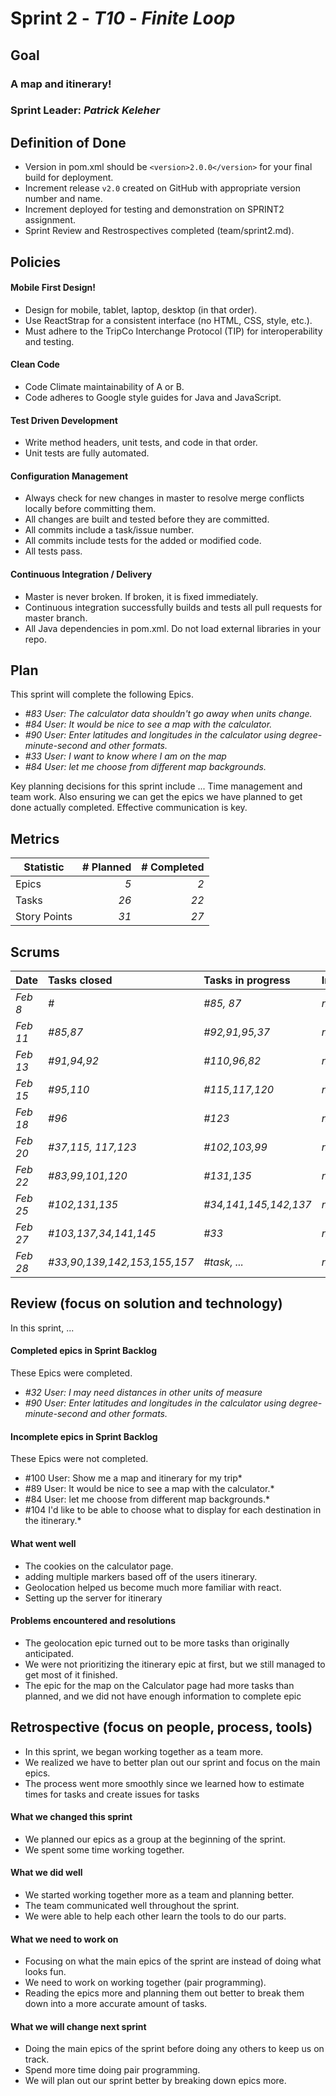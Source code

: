 # Sprint 2 - *T10* - *Finite Loop*

## Goal

### A map and itinerary!
### Sprint Leader: *Patrick Keleher*

## Definition of Done

* Version in pom.xml should be `<version>2.0.0</version>` for your final build for deployment.
* Increment release `v2.0` created on GitHub with appropriate version number and name.
* Increment deployed for testing and demonstration on SPRINT2 assignment.
* Sprint Review and Restrospectives completed (team/sprint2.md).


## Policies

#### Mobile First Design!
* Design for mobile, tablet, laptop, desktop (in that order).
* Use ReactStrap for a consistent interface (no HTML, CSS, style, etc.).
* Must adhere to the TripCo Interchange Protocol (TIP) for interoperability and testing.
#### Clean Code
* Code Climate maintainability of A or B.
* Code adheres to Google style guides for Java and JavaScript.
#### Test Driven Development
* Write method headers, unit tests, and code in that order.
* Unit tests are fully automated.
#### Configuration Management
* Always check for new changes in master to resolve merge conflicts locally before committing them.
* All changes are built and tested before they are committed.
* All commits include a task/issue number.
* All commits include tests for the added or modified code.
* All tests pass.
#### Continuous Integration / Delivery
* Master is never broken.  If broken, it is fixed immediately.
* Continuous integration successfully builds and tests all pull requests for master branch.
* All Java dependencies in pom.xml.  Do not load external libraries in your repo.


## Plan

This sprint will complete the following Epics.

* *#83 User: The calculator data shouldn't go away when units change.*
* *#84 User: It would be nice to see a map with the calculator.*
* *#90 User: Enter latitudes and longitudes in the calculator using degree-minute-second and other formats.*
* *#33 User: I want to know where I am on the map*
* *#84 User: let me choose from different map backgrounds.*



Key planning decisions for this sprint include ...
Time management and team work. Also ensuring we can get the epics we have planned to get done actually completed. Effective communication is key.

## Metrics

| Statistic | # Planned | # Completed |
| --- | ---: | ---: |
| Epics | *5* | *2* |
| Tasks |  *26*   | *22* |
| Story Points |  *31*  | *27* |


## Scrums

| Date | Tasks closed  | Tasks in progress | Impediments |
| :--- | :--- | :--- | :--- |
| *Feb 8* | *#* | *#85, 87* | *none* |
| *Feb 11* | *#85,87* | *#92,91,95,37* | *none* |
| *Feb 13* | *#91,94,92* | *#110,96,82* | *none* |
| *Feb 15* | *#95,110* | *#115,117,120* | *none* |
| *Feb 18* | *#96* | *#123* | *none* |
| *Feb 20* | *#37,115, 117,123* | *#102,103,99* | *none* |
| *Feb 22* | *#83,99,101,120* | *#131,135* | *none* |
| *Feb 25* | *#102,131,135* | *#34,141,145,142,137* | *none* |
| *Feb 27* | *#103,137,34,141,145* | *#33* | *none* |
| *Feb 28* | *#33,90,139,142,153,155,157* | *#task, ...* | *none* |


## Review (focus on solution and technology)

In this sprint, ...

#### Completed epics in Sprint Backlog

These Epics were completed.

* *#32 User: I may need distances in other units of measure*
* *#90 User: Enter latitudes and longitudes in the calculator using degree-minute-second and other formats.*

#### Incomplete epics in Sprint Backlog

These Epics were not completed.

* #100 User: Show me a map and itinerary for my trip*
* #89 User: It would be nice to see a map with the calculator.*
* #84 User: let me choose from different map backgrounds.*
* #104 I'd like to be able to choose what to display for each destination in the itinerary.*

#### What went well

* The cookies on the calculator page.
* adding multiple markers based off of the users itinerary.  
* Geolocation helped us become much more familiar with react.
* Setting up the server for itinerary


#### Problems encountered and resolutions

* The geolocation epic turned out to be more tasks than originally anticipated.
* We were not prioritizing the itinerary epic at first, but we still managed to get most of it finished.
* The epic for the map on the Calculator page had more tasks than planned, and we did not have enough information to complete epic

## Retrospective (focus on people, process, tools)

* In this sprint, we began working together as a team more.
* We realized we have to better plan out our sprint and focus on the main epics. 
* The process went more smoothly since we learned how to estimate times for tasks and create issues for tasks

#### What we changed this sprint

* We planned our epics as a group at the beginning of the sprint.
* We spent some time working together.  

#### What we did well

* We started working together more as a team and planning better.
* The team communicated well throughout the sprint.
* We were able to help each other learn the tools to do our parts.

#### What we need to work on

* Focusing on what the main epics of the sprint are instead of doing what looks fun.
* We need to work on working together (pair programming).
* Reading the epics more and planning them out better to break them down into a more accurate amount of tasks.

#### What we will change next sprint

* Doing the main epics of the sprint before doing any others to keep us on track. 
* Spend more time doing pair programming.
* We will plan out our sprint better by breaking down epics more.
